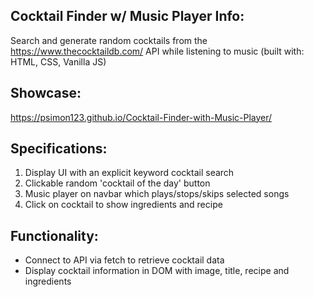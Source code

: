 ## Cocktail Finder w/ Music Player Info:

Search and generate random cocktails from the https://www.thecocktaildb.com/ API while listening to music (built with: HTML, CSS, Vanilla JS)

## Showcase:
https://psimon123.github.io/Cocktail-Finder-with-Music-Player/

## Specifications:

1) Display UI with an explicit keyword cocktail search
2) Clickable random 'cocktail of the day' button
3) Music player on navbar which plays/stops/skips selected songs
4) Click on cocktail to show ingredients and recipe

## Functionality:
- Connect to API via fetch to retrieve cocktail data
- Display cocktail information in DOM with image, title, recipe and ingredients

